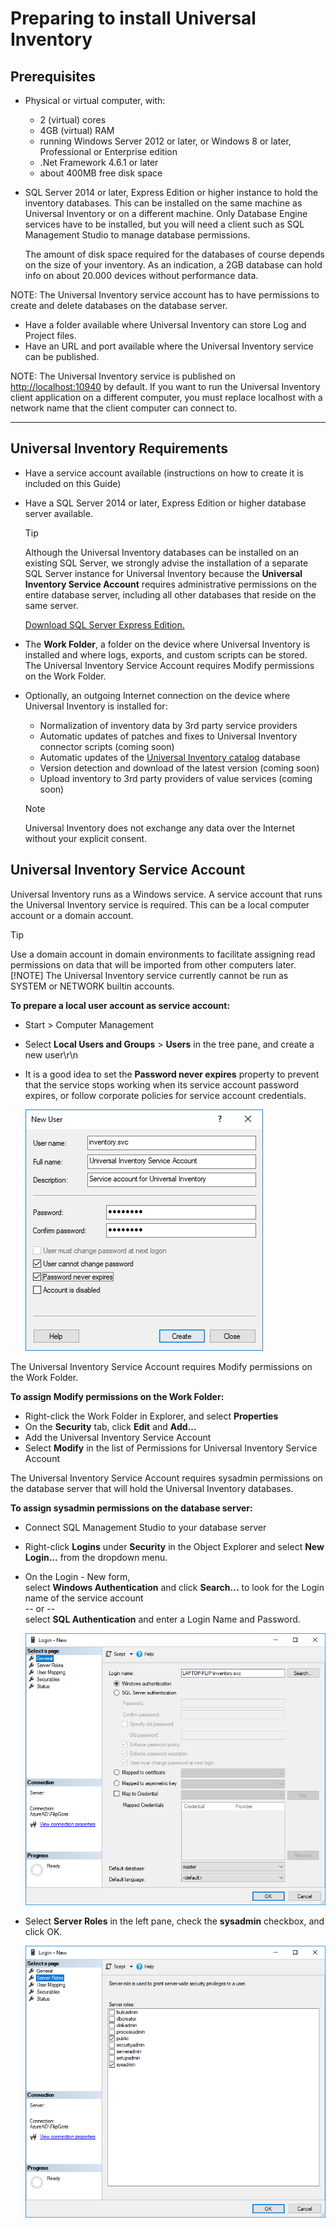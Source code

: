# Preparing to install Universal Inventory

## Prerequisites

- Physical or virtual computer, with:

  - 2 (virtual) cores
  - 4GB (virtual) RAM
  - running Windows Server 2012 or later, or Windows 8 or later, Professional or Enterprise edition
  - .Net Framework 4.6.1 or later
  - about 400MB free disk space
  
- SQL Server 2014 or later, Express Edition or higher instance to hold the inventory databases. This can be installed on the same machine as Universal Inventory or on a different machine. Only Database Engine services have to be installed, but you will need a client such as SQL Management Studio to manage database permissions.  

  The amount of disk space required for the databases of course depends on the size of your inventory. As an indication, a 2GB database can hold info on about 20.000 devices without performance data.

NOTE: The Universal Inventory service account has to have permissions to create and delete databases on the database server.

- Have a folder available where Universal Inventory can store Log and Project files.
- Have an URL and port available where the Universal Inventory service can be published.

NOTE: The Universal Inventory service is published on [http://localhost:10940](http://localhost:10940) by default. If you want to run the Universal Inventory client application on a different computer, you must replace localhost with a network name that the client computer can connect to.

___
## Universal Inventory Requirements

- Have a service account available (instructions on how to create it is included on this Guide)
- Have a SQL Server 2014 or later, Express Edition or higher database server available.

  > [!TIP]
  > Although the Universal Inventory databases can be installed on an existing SQL Server, we strongly advise the installation of a separate SQL Server instance for Universal Inventory because the **Universal Inventory Service Account** requires administrative permissions on the entire database server, including all other databases that reside on the same server.

  [Download SQL Server Express Edition.](https://www.microsoft.com/en-in/sql-server/sql-server-editions-express/)

- The **Work Folder**, a folder on the device where Universal Inventory is installed and where logs, exports, and custom scripts can be stored. The Universal Inventory Service Account requires Modify permissions on the Work Folder.

- Optionally, an outgoing Internet connection on the device where Universal Inventory is installed for:

  - Normalization of inventory data by 3rd party service providers
  - Automatic updates of patches and fixes to Universal Inventory connector scripts (coming soon)
  - Automatic updates of the [Universal Inventory catalog](ui-overview#catalogs) database
  - Version detection and download of the latest version (coming soon)
  - Upload inventory to 3rd party providers of value services (coming soon)

  > [!NOTE]
  > Universal Inventory does not exchange any data over the Internet without your explicit consent.

## Universal Inventory Service Account

Universal Inventory runs as a Windows service. A service account that runs the Universal Inventory service is required. This can be a local computer account or a domain account.

> [!TIP]
> Use a domain account in domain environments to facilitate assigning read permissions on data that will be imported from other computers later.
> [!NOTE]
> The Universal Inventory service currently cannot be run as SYSTEM or NETWORK builtin accounts.

**To prepare a local user account as service account:**

- Start > Computer Management
- Select **Local Users and Groups** > **Users** in the tree pane, and create a new user\r\n
- It is a good idea to set the **Password never expires** property to prevent that the service stops working when its service account password expires, or follow corporate policies for service account credentials.

  ![Prepare for UI - Create a Universal Inventory Service Account](media/prepare-service-account.PNG)

The Universal Inventory Service Account requires Modify permissions on the Work Folder.

**To assign Modify permissions on the Work Folder:**

- Right-click the Work Folder in Explorer, and select **Properties**
- On the **Security** tab, click **Edit** and **Add...**
- Add the Universal Inventory Service Account
- Select **Modify** in the list of Permissions for Universal Inventory Service Account

The Universal Inventory Service Account requires sysadmin permissions on the database server that will hold the Universal Inventory databases.

**To assign sysadmin permissions on the database server:**

- Connect SQL Management Studio to your database server
- Right-click **Logins** under **Security** in the Object Explorer and select **New Login...** from the dropdown menu.
- On the Login - New form,  
  select **Windows Authentication** and click **Search...** to look for the Login name of the service account  
  -- or --  
  select **SQL Authentication**  and enter a Login Name and Password.

  ![Prepare for UI - Create a login on SQL Server](media/prepare-sql-login.PNG)

- Select **Server Roles** in the left pane, check the **sysadmin** checkbox, and click OK.

  ![Prepare for UI - Assign the sysadmin role to the Universal Inventory Service Account](media/prepare-sql-admin.png)